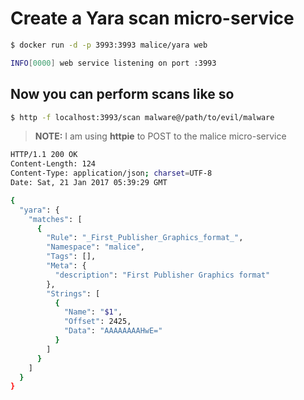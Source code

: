 # Create a Yara scan micro-service

```bash
$ docker run -d -p 3993:3993 malice/yara web

INFO[0000] web service listening on port :3993
```

## Now you can perform scans like so

```bash
$ http -f localhost:3993/scan malware@/path/to/evil/malware
```

> **NOTE:** I am using **httpie** to POST to the malice micro-service

```bash
HTTP/1.1 200 OK
Content-Length: 124
Content-Type: application/json; charset=UTF-8
Date: Sat, 21 Jan 2017 05:39:29 GMT

{
  "yara": {
    "matches": [
      {
        "Rule": "_First_Publisher_Graphics_format_",
        "Namespace": "malice",
        "Tags": [],
        "Meta": {
          "description": "First Publisher Graphics format"
        },
        "Strings": [
          {
            "Name": "$1",
            "Offset": 2425,
            "Data": "AAAAAAAAHwE="
          }
        ]
      }
    ]
  }
}
```

